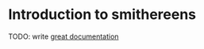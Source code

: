 # Introduction to smithereens

TODO: write [great documentation](http://jacobian.org/writing/great-documentation/what-to-write/)
